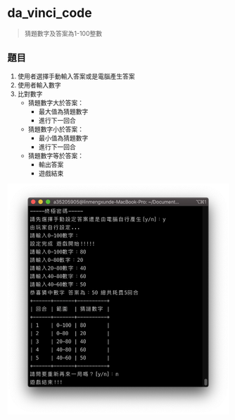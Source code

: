 # da_vinci_code

> 猜題數字及答案為1-100整數

## 題目

1. 使用者選擇手動輸入答案或是電腦產生答案
2. 使用者輸入數字
3. 比對數字
    - 猜題數字大於答案：
        - 最大值為猜題數字
        - 進行下一回合
    - 猜題數字小於答案：
        - 最小值為猜題數字
        - 進行下一回合
    - 猜題數字等於答案：
        - 輸出答案
        - 遊戲結束
        
![result](./result.png)
